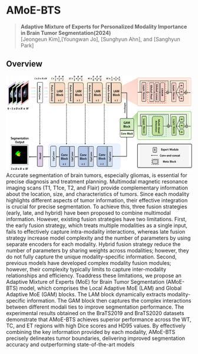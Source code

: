 # AMoE-BTS

> **Adaptive Mixture of Experts for Personalized Modality Importance in Brain Tumor Segmentation(2024)**<br>
> [Jeongeun Kim],[Youngwan Jo], [Sunghyun Ahn], and [Sanghyun Park]<br>

## Overview
<img src="Overview.png" height="260px"/> 
 Accurate segmentation of brain tumors, especially gliomas, is essential for precise
 diagnosis and treatment planning. Multimodal magnetic resonance imaging scans (T1,
 T1ce, T2, and Flair) provide complementary information about the location, size, and
 characteristics of tumors. Since each modality highlights different aspects of tumor
 information, their effective integration is crucial for precise segmentation. To achieve
 this, three fusion strategies (early, late, and hybrid) have been proposed to combine
 multimodal information. However, existing fusion strategies have two limitations. First,
 the early fusion strategy, which treats multiple modalities as a single input, fails to
 effectively capture intra-modality interactions, whereas late fusion strategy increase
 model complexity and the number of parameters by using separate encoders for each
 modality. Hybrid fusion strategy reduce the number of parameters by sharing weights
 across modalities; however, they do not fully capture the unique modality-specific
 information. Second, previous models have developed complex modality fusion
 modules; however, their complexity typically limits to capture inter-modality
 relationships and efficiency. Toaddress these limitations, we propose an Adaptive
 Mixture of Experts (MoE) for Brain Tumor Segmentation (AMoE-BTS) model, which
 comprises the Local Adaptive MoE (LAM) and Global Adaptive MoE (GAM) blocks.
 The LAM block dynamically extracts modality-specific information. The GAM block then
 captures the complex interactions between different modali ties to improve
 segmentation performance. The experimental results obtained on the BraTS2019 and
 BraTS2020 datasets demonstrate that AMoE-BTS achieves superior performance
 across the WT, TC, and ET regions with high Dice scores and HD95 values. By
 effectively combining the key information provided by each modality, AMoE-BTS
 precisely delineates tumor boundaries, delivering improved segmentation accuracy
 and outperforming state-of-the-art models
